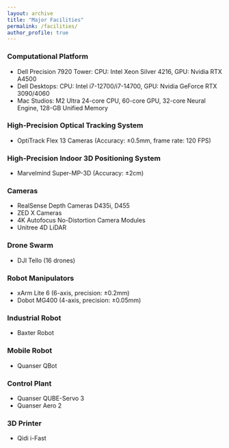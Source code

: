 ```yaml
---
layout: archive
title: "Major Facilities"
permalink: /facilities/
author_profile: true
---
```


### Computational Platform
* Dell Precision 7920 Tower: CPU: Intel Xeon Silver 4216, GPU: Nvidia RTX A4500    
* Dell Desktops: CPU: Intel i7-12700/i7-14700, GPU: Nvidia GeForce RTX 3090/4060
* Mac Studios: M2 Ultra 24-core CPU, 60-core GPU, 32-core Neural Engine, 128-GB Unified Memory

### High-Precision Optical Tracking System
* OptiTrack Flex 13 Cameras (Accuracy: ±0.5mm, frame rate: 120 FPS)

### High-Precision Indoor 3D Positioning System
* Marvelmind Super-MP-3D (Accuracy: ±2cm)

### Cameras
* RealSense Depth Cameras D435i, D455
* ZED X Cameras
* 4K Autofocus No-Distortion Camera Modules
* Unitree 4D LiDAR

### Drone Swarm
* DJI Tello (16 drones)

### Robot Manipulators
* xArm Lite 6 (6-axis, precision: ±0.2mm)    
* Dobot MG400 (4-axis, precision: ±0.05mm)

### Industrial Robot
* Baxter Robot

### Mobile Robot
* Quanser QBot

### Control Plant
* Quanser QUBE-Servo 3
* Quanser Aero 2

### 3D Printer
* Qidi i-Fast


